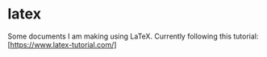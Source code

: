 # latex

Some documents I am making using LaTeX.
Currently following this tutorial:
[https://www.latex-tutorial.com/]
